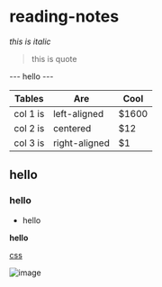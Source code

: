 # reading-notes
*this is italic*
>this is quote 
>
--- hello ---


| Tables   |      Are      |  Cool |
|----------|-------------  |------ |
| col 1 is |  left-aligned | $1600 |
| col 2 is |    centered   |   $12 |
| col 3 is | right-aligned |    $1 |

## hello
### hello
* hello
 
**hello**

[css](http://www.csszengarden.com/)

![image](https://upload.wikimedia.org/wikipedia/commons/thumb/4/48/Markdown-mark.svg/1200px-Markdown-mark.svg.png)
